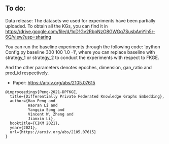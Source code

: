 <!---
# FKGE:Federated Knowledge Graphs Embedding
Code used for paper [Federated Knowledge Graphs Embedding](https://arxiv.org/abs/2105.07615), we use aligned entities to perform entity embedding translation over 11 knowledge graphs.
--->
## To do:
Data release: The datasets we used for experiments have been partially uploaded.
To obtain all the KGs, you can find it in https://drive.google.com/file/d/1oD1Gv2RbpNzO8GWGq7SusbAmYih5r-6Q/view?usp=sharing

You can run the baseline experiments through the following code: 'python Config.py baseline 300 100 1.0 -1', where you can replace baseline with strategy_1 or strategy_2 to conduct the experiments with respect to FKGE. 

And the other parameters denotes epoches, dimension, gan_ratio and pred_id respectively. 

* Paper: https://arxiv.org/abs/2105.07615
```
@inproceedings{Peng-2021-DPFKGE,
  title={Differentially Private Federated Knowledge Graphs Embedding},
  author={Hao Peng and
          Haoran Li and
          Yangqiu Song and
          Vincent W. Zheng and
          Jianxin Li},
  booktitle={CIKM 2021},
  year={2021},
  url={https://arxiv.org/abs/2105.07615}
}
```
